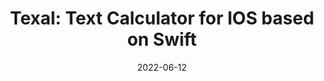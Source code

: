 ---
title: "Texal: Text Calculator for IOS based on Swift"
draft: false
date: 2022-06-12
description: "I was deeply attracted by Numi (on MacOS) and wanted to have such a convenient and intuitive calculator on my mobile phone. Since there is no such software in the AppStore, I have to write one myself."
language: 'Swift'
platform: 'IOS'
tags:
  - Developments
---